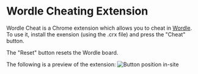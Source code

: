 # Wordle Cheating Extension
Wordle Cheat is a Chrome extension which allows you to cheat in [Wordle](https://www.nytimes.com/games/wordle). To use it, install the exension (using the .crx file) and press the "Cheat" button.

The "Reset" button resets the Wordle board.

The following is a preview of the extension:
![Button position in-site](https://i2.paste.pics/6b85ae8f53e1b6f096b10cc980982e51.png?trs=9be9622b9e07b7a77a9e59ad911eaa10b979bc4ddda08450f4d051fd050c5674)